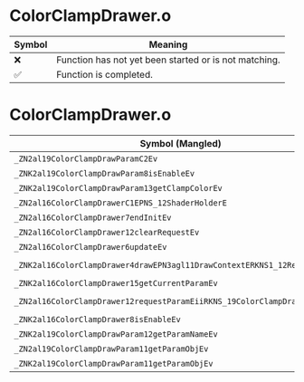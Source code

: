 # ColorClampDrawer.o
| Symbol | Meaning 
| ------------- | ------------- 
| :x: | Function has not yet been started or is not matching. 
| :white_check_mark: | Function is completed. 


# ColorClampDrawer.o
| Symbol (Mangled) | Symbol (Demangled) | Decompiled? |
| ------------- |  ------------- | ------------- |
| `_ZN2al19ColorClampDrawParamC2Ev` | `al::ColorClampDrawParam::ColorClampDrawParam(void)` | :x: |
| `_ZNK2al19ColorClampDrawParam8isEnableEv` | `al::ColorClampDrawParam::isEnable(void)const` | :x: |
| `_ZNK2al19ColorClampDrawParam13getClampColorEv` | `al::ColorClampDrawParam::getClampColor(void)const` | :x: |
| `_ZN2al16ColorClampDrawerC1EPNS_12ShaderHolderE` | `al::ColorClampDrawer::ColorClampDrawer(al::ShaderHolder *)` | :x: |
| `_ZN2al16ColorClampDrawer7endInitEv` | `al::ColorClampDrawer::endInit(void)` | :x: |
| `_ZN2al16ColorClampDrawer12clearRequestEv` | `al::ColorClampDrawer::clearRequest(void)` | :x: |
| `_ZN2al16ColorClampDrawer6updateEv` | `al::ColorClampDrawer::update(void)` | :x: |
| `_ZNK2al16ColorClampDrawer4drawEPN3agl11DrawContextERKNS1_12RenderBufferE` | `al::ColorClampDrawer::draw(agl::DrawContext *,agl::RenderBuffer const&)const` | :x: |
| `_ZNK2al16ColorClampDrawer15getCurrentParamEv` | `al::ColorClampDrawer::getCurrentParam(void)const` | :x: |
| `_ZN2al16ColorClampDrawer12requestParamEiiRKNS_19ColorClampDrawParamE` | `al::ColorClampDrawer::requestParam(int,int,al::ColorClampDrawParam const&)` | :x: |
| `_ZNK2al16ColorClampDrawer8isEnableEv` | `al::ColorClampDrawer::isEnable(void)const` | :x: |
| `_ZNK2al19ColorClampDrawParam12getParamNameEv` | `al::ColorClampDrawParam::getParamName(void)const` | :x: |
| `_ZN2al19ColorClampDrawParam11getParamObjEv` | `al::ColorClampDrawParam::getParamObj(void)` | :x: |
| `_ZNK2al19ColorClampDrawParam11getParamObjEv` | `al::ColorClampDrawParam::getParamObj(void)const` | :x: |
